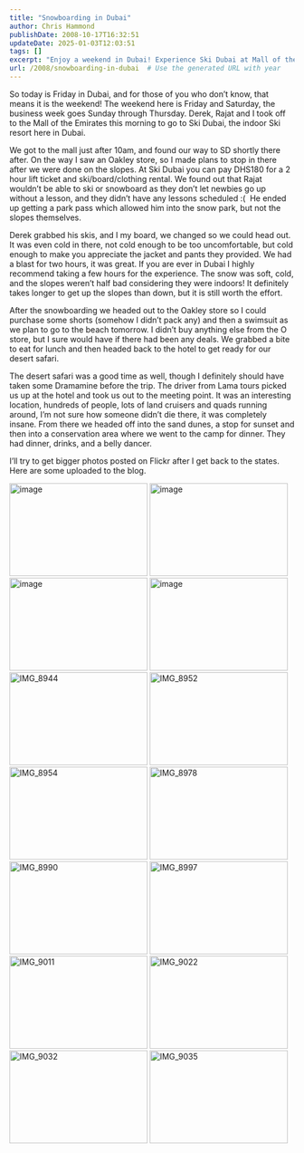 ```yaml
---
title: "Snowboarding in Dubai"
author: Chris Hammond
publishDate: 2008-10-17T16:32:51
updateDate: 2025-01-03T12:03:51
tags: []
excerpt: "Enjoy a weekend in Dubai! Experience Ski Dubai at Mall of the Emirates and a thrilling desert safari with dinner, drinks, and entertainment. Check out the details in this exciting blog post."
url: /2008/snowboarding-in-dubai  # Use the generated URL with year
---
```

So today is Friday in Dubai, and for those of you who don’t know, that means it is the weekend! The weekend here is Friday and Saturday, the business week goes Sunday through Thursday. Derek, Rajat and I took off to the Mall of the Emirates this morning to go to Ski Dubai, the indoor Ski resort here in Dubai. 
  
We got to the mall just after 10am, and found our way to SD shortly there after. On the way I saw an Oakley store, so I made plans to stop in there after we were done on the slopes. At Ski Dubai you can pay DHS180 for a 2 hour lift ticket and ski/board/clothing rental. We found out that Rajat wouldn’t be able to ski or snowboard as they don’t let newbies go up without a lesson, and they didn’t have any lessons scheduled :(&#160; He ended up getting a park pass which allowed him into the snow park, but not the slopes themselves. 
  
Derek grabbed his skis, and I my board, we changed so we could head out. It was even cold in there, not cold enough to be too uncomfortable, but cold enough to make you appreciate the jacket and pants they provided. We had a blast for two hours, it was great. If you are ever in Dubai I highly recommend taking a few hours for the experience. The snow was soft, cold, and the slopes weren’t half bad considering they were indoors! It definitely takes longer to get up the slopes than down, but it is still worth the effort.
  
After the snowboarding we headed out to the Oakley store so I could purchase some shorts (somehow I didn’t pack any) and then a swimsuit as we plan to go to the beach tomorrow. I didn’t buy anything else from the O store, but I sure would have if there had been any deals. We grabbed a bite to eat for lunch and then headed back to the hotel to get ready for our desert safari.
  
The desert safari was a good time as well, though I definitely should have taken some Dramamine before the trip. The driver from Lama tours picked us up at the hotel and took us out to the meeting point. It was an interesting location, hundreds of people, lots of land cruisers and quads running around, I’m not sure how someone didn’t die there, it was completely insane. From there we headed off into the sand dunes, a stop for sunset and then into a conservation area where we went to the camp for dinner. They had dinner, drinks, and a belly dancer. 
  
I’ll try to get bigger photos posted on Flickr after I get back to the states. Here are some uploaded to the blog.
  
<a href="/assets/images/PublishThumbnails/WindowsLiveWriter/SnowboardinginDubai_15030/image_2.png"><img title="image" style="border-right: 0px; border-top: 0px; display: inline; border-left: 0px; border-bottom: 0px" height="164" alt="image" src="/assets/images/PublishThumbnails/WindowsLiveWriter/SnowboardinginDubai_15030/image_thumb.png" width="244" border="0" /></a>&#160;<a href="/assets/images/PublishThumbnails/WindowsLiveWriter/SnowboardinginDubai_15030/image_6.png"><img title="image" style="border-right: 0px; border-top: 0px; display: inline; border-left: 0px; border-bottom: 0px" height="164" alt="image" src="/assets/images/PublishThumbnails/WindowsLiveWriter/SnowboardinginDubai_15030/image_thumb_2.png" width="244" border="0" /></a>&#160;<a href="/assets/images/PublishThumbnails/WindowsLiveWriter/SnowboardinginDubai_15030/image_8.png"><img title="image" style="border-right: 0px; border-top: 0px; display: inline; border-left: 0px; border-bottom: 0px" height="164" alt="image" src="/assets/images/PublishThumbnails/WindowsLiveWriter/SnowboardinginDubai_15030/image_thumb_3.png" width="244" border="0" /></a> <a href="/assets/images/PublishThumbnails/WindowsLiveWriter/SnowboardinginDubai_15030/image_10.png"><img title="image" style="border-right: 0px; border-top: 0px; display: inline; border-left: 0px; border-bottom: 0px" height="164" alt="image" src="/assets/images/PublishThumbnails/WindowsLiveWriter/SnowboardinginDubai_15030/image_thumb_4.png" width="244" border="0" /></a> <a href="/assets/images/PublishThumbnails/WindowsLiveWriter/SnowboardinginDubai_15030/IMG_8944.jpg"><img title="IMG_8944" style="border-right: 0px; border-top: 0px; display: inline; border-left: 0px; border-bottom: 0px" height="164" alt="IMG_8944" src="/assets/images/PublishThumbnails/WindowsLiveWriter/SnowboardinginDubai_15030/IMG_8944_thumb.jpg" width="244" border="0" /></a> <a href="/assets/images/PublishThumbnails/WindowsLiveWriter/SnowboardinginDubai_15030/IMG_8952.jpg"><img title="IMG_8952" style="border-right: 0px; border-top: 0px; display: inline; border-left: 0px; border-bottom: 0px" height="164" alt="IMG_8952" src="/assets/images/PublishThumbnails/WindowsLiveWriter/SnowboardinginDubai_15030/IMG_8952_thumb.jpg" width="244" border="0" /></a> <a href="/assets/images/PublishThumbnails/WindowsLiveWriter/SnowboardinginDubai_15030/IMG_8954.jpg"><img title="IMG_8954" style="border-right: 0px; border-top: 0px; display: inline; border-left: 0px; border-bottom: 0px" height="164" alt="IMG_8954" src="/assets/images/PublishThumbnails/WindowsLiveWriter/SnowboardinginDubai_15030/IMG_8954_thumb.jpg" width="244" border="0" /></a> <a href="/assets/images/PublishThumbnails/WindowsLiveWriter/SnowboardinginDubai_15030/IMG_8978.jpg"><img title="IMG_8978" style="border-right: 0px; border-top: 0px; display: inline; border-left: 0px; border-bottom: 0px" height="164" alt="IMG_8978" src="/assets/images/PublishThumbnails/WindowsLiveWriter/SnowboardinginDubai_15030/IMG_8978_thumb.jpg" width="244" border="0" /></a> <a href="/assets/images/PublishThumbnails/WindowsLiveWriter/SnowboardinginDubai_15030/IMG_8990.jpg"><img title="IMG_8990" style="border-right: 0px; border-top: 0px; display: inline; border-left: 0px; border-bottom: 0px" height="164" alt="IMG_8990" src="/assets/images/PublishThumbnails/WindowsLiveWriter/SnowboardinginDubai_15030/IMG_8990_thumb.jpg" width="244" border="0" /></a> <a href="/assets/images/PublishThumbnails/WindowsLiveWriter/SnowboardinginDubai_15030/IMG_8997.jpg"><img title="IMG_8997" style="border-right: 0px; border-top: 0px; display: inline; border-left: 0px; border-bottom: 0px" height="164" alt="IMG_8997" src="/assets/images/PublishThumbnails/WindowsLiveWriter/SnowboardinginDubai_15030/IMG_8997_thumb.jpg" width="244" border="0" /></a> <a href="/assets/images/PublishThumbnails/WindowsLiveWriter/SnowboardinginDubai_15030/IMG_9011.jpg"><img title="IMG_9011" style="border-right: 0px; border-top: 0px; display: inline; border-left: 0px; border-bottom: 0px" height="164" alt="IMG_9011" src="/assets/images/PublishThumbnails/WindowsLiveWriter/SnowboardinginDubai_15030/IMG_9011_thumb.jpg" width="244" border="0" /></a> <a href="/assets/images/PublishThumbnails/WindowsLiveWriter/SnowboardinginDubai_15030/IMG_9022.jpg"><img title="IMG_9022" style="border-right: 0px; border-top: 0px; display: inline; border-left: 0px; border-bottom: 0px" height="164" alt="IMG_9022" src="/assets/images/PublishThumbnails/WindowsLiveWriter/SnowboardinginDubai_15030/IMG_9022_thumb.jpg" width="244" border="0" /></a> <a href="/assets/images/PublishThumbnails/WindowsLiveWriter/SnowboardinginDubai_15030/IMG_9032.jpg"><img title="IMG_9032" style="border-right: 0px; border-top: 0px; display: inline; border-left: 0px; border-bottom: 0px" height="164" alt="IMG_9032" src="/assets/images/PublishThumbnails/WindowsLiveWriter/SnowboardinginDubai_15030/IMG_9032_thumb.jpg" width="244" border="0" /></a> <a href="/assets/images/PublishThumbnails/WindowsLiveWriter/SnowboardinginDubai_15030/IMG_9035.jpg"><img title="IMG_9035" style="border-right: 0px; border-top: 0px; display: inline; border-left: 0px; border-bottom: 0px" height="164" alt="IMG_9035" src="/assets/images/PublishThumbnails/WindowsLiveWriter/SnowboardinginDubai_15030/IMG_9035_thumb.jpg" width="244" border="0" /></a>



